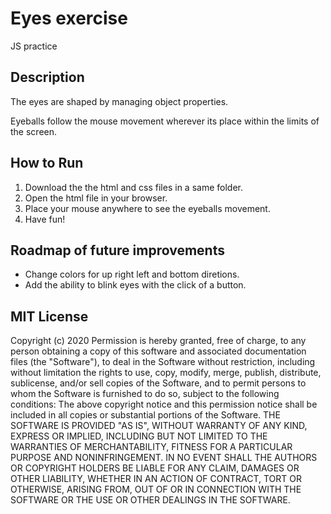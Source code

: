 # Eyes exercise
JS practice
<h2> Description </h2>
<p> The eyes are shaped by managing object properties. </p>
<p> Eyeballs follow the mouse movement wherever its place within the limits of the screen. </p>
<h2> How to Run </h2>
<ol>
<li> Download the the html and css files in a same folder.</li> 
<li> Open the html file in your browser. </li>
<li> Place your mouse anywhere to see the eyeballs movement. </li>
<li> Have fun! </li>

</ol>

<h2> Roadmap of future improvements </h2>
<ul>
<li> Change colors for up right left and bottom diretions. </li>
<li> Add the ability to blink eyes with the click of a button. </li>
</ul>

<h2>MIT License</h2>
<p>Copyright (c) 2020 Permission is hereby granted, free of charge, to any person obtaining a copy of this software and associated documentation files (the "Software"), to deal in the Software without restriction, including without limitation the rights to use, copy, modify, merge, publish, distribute, sublicense, and/or sell copies of the Software, and to permit persons to whom the Software is furnished to do so, subject to the following conditions: The above copyright notice and this permission notice shall be included in all copies or substantial portions of the Software. THE SOFTWARE IS PROVIDED "AS IS", WITHOUT WARRANTY OF ANY KIND, EXPRESS OR IMPLIED, INCLUDING BUT NOT LIMITED TO THE WARRANTIES OF MERCHANTABILITY, FITNESS FOR A PARTICULAR PURPOSE AND NONINFRINGEMENT. IN NO EVENT SHALL THE AUTHORS OR COPYRIGHT HOLDERS BE LIABLE FOR ANY CLAIM, DAMAGES OR OTHER LIABILITY, WHETHER IN AN ACTION OF CONTRACT, TORT OR OTHERWISE, ARISING FROM, OUT OF OR IN CONNECTION WITH THE SOFTWARE OR THE USE OR OTHER DEALINGS IN THE SOFTWARE.</p>

